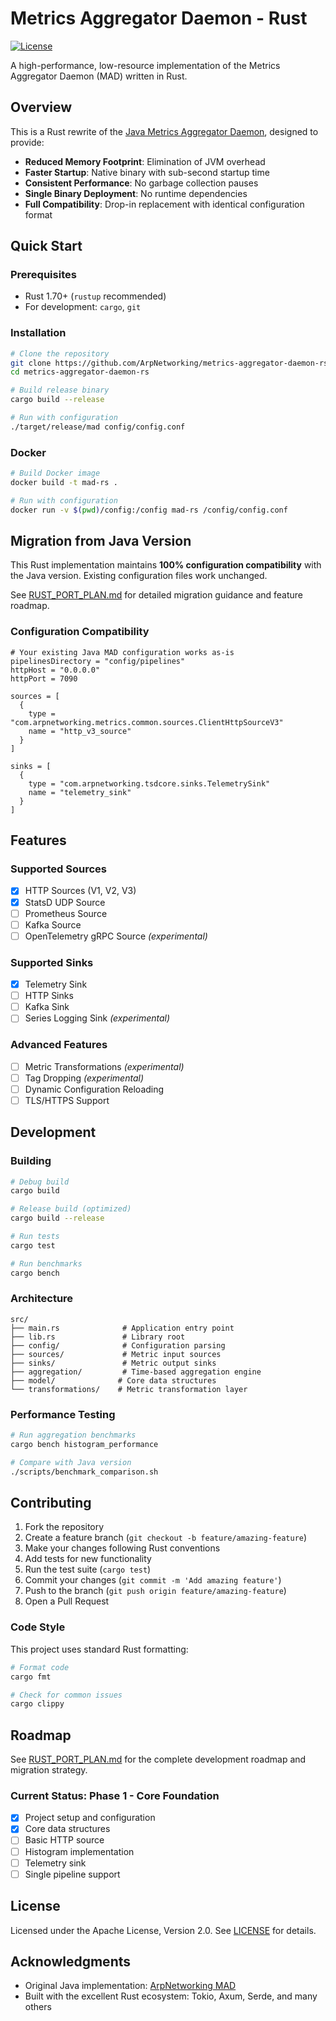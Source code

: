 # Metrics Aggregator Daemon - Rust

[![License](https://img.shields.io/badge/License-Apache%202.0-blue.svg)](https://opensource.org/licenses/Apache-2.0)

A high-performance, low-resource implementation of the Metrics Aggregator Daemon (MAD) written in Rust.

## Overview

This is a Rust rewrite of the [Java Metrics Aggregator Daemon](https://github.com/ArpNetworking/metrics-aggregator-daemon), designed to provide:

- **Reduced Memory Footprint**: Elimination of JVM overhead
- **Faster Startup**: Native binary with sub-second startup time  
- **Consistent Performance**: No garbage collection pauses
- **Single Binary Deployment**: No runtime dependencies
- **Full Compatibility**: Drop-in replacement with identical configuration format

## Quick Start

### Prerequisites

- Rust 1.70+ (`rustup` recommended)
- For development: `cargo`, `git`

### Installation

```bash
# Clone the repository
git clone https://github.com/ArpNetworking/metrics-aggregator-daemon-rs.git
cd metrics-aggregator-daemon-rs

# Build release binary
cargo build --release

# Run with configuration
./target/release/mad config/config.conf
```

### Docker

```bash
# Build Docker image
docker build -t mad-rs .

# Run with configuration
docker run -v $(pwd)/config:/config mad-rs /config/config.conf
```

## Migration from Java Version

This Rust implementation maintains **100% configuration compatibility** with the Java version. Existing configuration files work unchanged.

See [RUST_PORT_PLAN.md](RUST_PORT_PLAN.md) for detailed migration guidance and feature roadmap.

### Configuration Compatibility

```hocon
# Your existing Java MAD configuration works as-is
pipelinesDirectory = "config/pipelines"
httpHost = "0.0.0.0"
httpPort = 7090

sources = [
  {
    type = "com.arpnetworking.metrics.common.sources.ClientHttpSourceV3"
    name = "http_v3_source"
  }
]

sinks = [
  {
    type = "com.arpnetworking.tsdcore.sinks.TelemetrySink"
    name = "telemetry_sink"
  }
]
```

## Features

### Supported Sources
- [x] HTTP Sources (V1, V2, V3)
- [x] StatsD UDP Source
- [ ] Prometheus Source  
- [ ] Kafka Source
- [ ] OpenTelemetry gRPC Source *(experimental)*

### Supported Sinks
- [x] Telemetry Sink
- [ ] HTTP Sinks
- [ ] Kafka Sink
- [ ] Series Logging Sink *(experimental)*

### Advanced Features
- [ ] Metric Transformations *(experimental)*
- [ ] Tag Dropping *(experimental)*
- [ ] Dynamic Configuration Reloading
- [ ] TLS/HTTPS Support

## Development

### Building

```bash
# Debug build
cargo build

# Release build (optimized)
cargo build --release

# Run tests
cargo test

# Run benchmarks
cargo bench
```

### Architecture

```
src/
├── main.rs              # Application entry point
├── lib.rs               # Library root
├── config/              # Configuration parsing
├── sources/             # Metric input sources
├── sinks/               # Metric output sinks  
├── aggregation/         # Time-based aggregation engine
├── model/              # Core data structures
└── transformations/    # Metric transformation layer
```

### Performance Testing

```bash
# Run aggregation benchmarks
cargo bench histogram_performance

# Compare with Java version
./scripts/benchmark_comparison.sh
```

## Contributing

1. Fork the repository
2. Create a feature branch (`git checkout -b feature/amazing-feature`)
3. Make your changes following Rust conventions
4. Add tests for new functionality
5. Run the test suite (`cargo test`)
6. Commit your changes (`git commit -m 'Add amazing feature'`)
7. Push to the branch (`git push origin feature/amazing-feature`)
8. Open a Pull Request

### Code Style

This project uses standard Rust formatting:

```bash
# Format code
cargo fmt

# Check for common issues
cargo clippy
```

## Roadmap

See [RUST_PORT_PLAN.md](RUST_PORT_PLAN.md) for the complete development roadmap and migration strategy.

### Current Status: Phase 1 - Core Foundation
- [x] Project setup and configuration
- [x] Core data structures
- [ ] Basic HTTP source
- [ ] Histogram implementation
- [ ] Telemetry sink
- [ ] Single pipeline support

## License

Licensed under the Apache License, Version 2.0. See [LICENSE](LICENSE) for details.

## Acknowledgments

- Original Java implementation: [ArpNetworking MAD](https://github.com/ArpNetworking/metrics-aggregator-daemon)
- Built with the excellent Rust ecosystem: Tokio, Axum, Serde, and many others